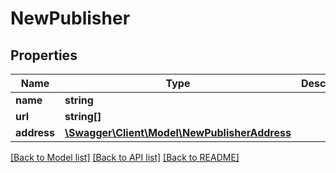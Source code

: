 # NewPublisher

## Properties
Name | Type | Description | Notes
------------ | ------------- | ------------- | -------------
**name** | **string** |  | 
**url** | **string[]** |  | [optional] 
**address** | [**\Swagger\Client\Model\NewPublisherAddress**](NewPublisherAddress.md) |  | [optional] 

[[Back to Model list]](../README.md#documentation-for-models) [[Back to API list]](../README.md#documentation-for-api-endpoints) [[Back to README]](../README.md)


